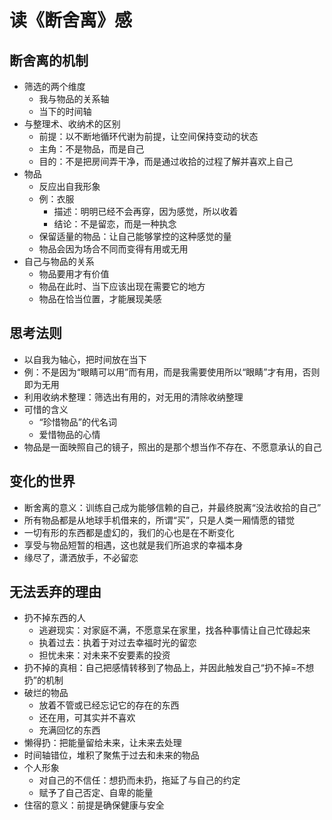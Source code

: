 # 读《断舍离》感

## 断舍离的机制
- 筛选的两个维度
	- 我与物品的关系轴
	- 当下的时间轴
- 与整理术、收纳术的区别
	- 前提：以不断地循环代谢为前提，让空间保持变动的状态
	- 主角：不是物品，而是自己
	- 目的：不是把房间弄干净，而是通过收拾的过程了解并喜欢上自己
- 物品
	- 反应出自我形象
	- 例：衣服
		- 描述：明明已经不会再穿，因为感觉，所以收着
		- 结论：不是留恋，而是一种执念
	- 保留适量的物品：让自己能够掌控的这种感觉的量
	- 物品会因为场合不同而变得有用或无用
- 自己与物品的关系
	- 物品要用才有价值
	- 物品在此时、当下应该出现在需要它的地方
	- 物品在恰当位置，才能展现美感

## 思考法则
- 以自我为轴心，把时间放在当下
- 例：不是因为“眼睛可以用”而有用，而是我需要使用所以“眼睛”才有用，否则即为无用
- 利用收纳术整理：筛选出有用的，对无用的清除收纳整理
- 可惜的含义
	- “珍惜物品”的代名词
	- 爱惜物品的心情
- 物品是一面映照自己的镜子，照出的是那个想当作不存在、不愿意承认的自己

## 变化的世界
- 断舍离的意义：训练自己成为能够信赖的自己，并最终脱离“没法收拾的自己”
- 所有物品都是从地球手机借来的，所谓“买”，只是人类一厢情愿的错觉
- 一切有形的东西都是虚幻的，我们的心也是在不断变化
- 享受与物品短暂的相遇，这也就是我们所追求的幸福本身
- 缘尽了，潇洒放手，不必留恋

## 无法丢弃的理由
- 扔不掉东西的人
	- 逃避现实：对家庭不满，不愿意呆在家里，找各种事情让自己忙碌起来
	- 执着过去：执着于对过去幸福时光的留恋
	- 担忧未来：对未来不安要素的投资
- 扔不掉的真相：自己把感情转移到了物品上，并因此触发自己“扔不掉=不想扔”的机制
- 破烂的物品
	- 放着不管或已经忘记它的存在的东西
	- 还在用，可其实并不喜欢
	- 充满回忆的东西
- 懒得扔：把能量留给未来，让未来去处理
- 时间轴错位，堆积了聚焦于过去和未来的物品
- 个人形象
	- 对自己的不信任：想扔而未扔，拖延了与自己的约定
	- 赋予了自己否定、自卑的能量
- 住宿的意义：前提是确保健康与安全
